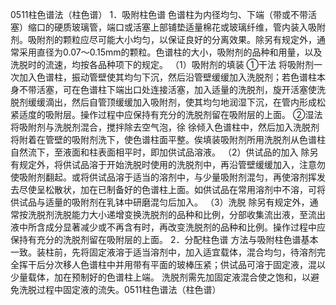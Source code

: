 0511柱色谱法（柱色谱）
1．吸附柱色谱
色谱柱为内径均匀、下端（带或不带活塞）缩口的硬质玻璃管，端口或活塞上部铺垫适量棉花或玻璃纤维，管内装入吸附剂。吸附剂的颗粒应尽可能大小均匀，以保证良好的分离效果。除另有规定外，通常采用直径为0.07～0.15mm的颗粒。色谱柱的大小，吸附剂的品种和用量，以及洗脱时的流速，均按各品种项下的规定。
（1）吸附剂的填装 ①干法 将吸附剂一次加入色谱柱，振动管壁使其均匀下沉，然后沿管壁缓缓加入洗脱剂；若色谱柱本身不带活塞，可在色谱柱下端出口处连接活塞，加入适量的洗脱剂，旋开活塞使洗脱剂缓缓滴出，然后自管顶缓缓加入吸附剂，使其均匀地润湿下沉，在管内形成松紧适度的吸附层。操作过程中应保持有充分的洗脱剂留在吸附层的上面。
②湿法 将吸附剂与洗脱剂混合，搅拌除去空气泡，徐
徐倾入色谱柱中，然后加入洗脱剂将附着在管壁的吸附剂洗下，使色谱柱面平整。俟填装吸附剂所用洗脱剂从色谱柱自然流下，至液面和柱表面相平时，即加供试品溶液。
（2）供试品的加入 除另有规定外，将供试品溶于开始洗脱时使用的洗脱剂中，再沿管壁缓缓加入，注意勿使吸附剂翻起。或将供试品溶于适当的溶剂中，与少量吸附剂混匀，再使溶剂挥发去尽使呈松散状，加在已制备好的色谱柱上面。如供试品在常用溶剂中不溶，可将供试品与适量的吸附剂在乳钵中研磨混匀后加入。
（3）洗脱 除另有规定外，通常按洗脱剂洗脱能力大小递增变换洗脱剂的品种和比例，分部收集流出液，至流出液中所含成分显著减少或不再含有时，再改变洗脱剂的品种和比例。操作过程中应保持有充分的洗脱剂留在吸附层的上面。
2．分配柱色谱
方法与吸附柱色谱基本一致。装柱前，先将固定液溶于适当溶剂中，加入适宜载体，混合均匀，待溶剂完全挥干后分次移人色谱柱中并用带有平面的玻棒压紧；供试品可溶于固定液，混以少量载体，加在预制好的色谱柱上端。
洗脱剂需先加固定液混合使之饱和，以避免洗脱过程中固定液的流失。0511柱色谱法（柱色谱）